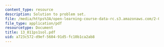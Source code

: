 ```yaml
---
content_type: resource
description: Solution to problem set.
file: /media/https%3A/open-learning-course-data-rc.s3.amazonaws.com/2-067-advanced-structural-dynamics-and-acoustics-13-811-spring-2004/a723c572d9ef560491d5fc10b1ca2ab8_13_811ps1sol.pdf
file_type: application/pdf
resourcetype: Document
title: 13_811ps1sol.pdf
uid: a723c572-d9ef-5604-91d5-fc10b1ca2ab8
---
```


